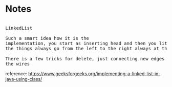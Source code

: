 # Notes


<pre>

LinkedList

Such a smart idea how it is the
implementation, you start as inserting head and then you literally push something at the end of the DS,
the things always go from the left to the right always at the end in the next insert.

There is a few tricks for delete, just connecting new edges storing the positions from the deleting points and connecting 
the wires
</pre>

reference:
https://www.geeksforgeeks.org/implementing-a-linked-list-in-java-using-class/